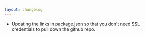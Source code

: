 ```yaml
---
layout: changelog
---
```

  * Updating the links in package.json so that you don't need SSL credentials to pull down the github repo.
